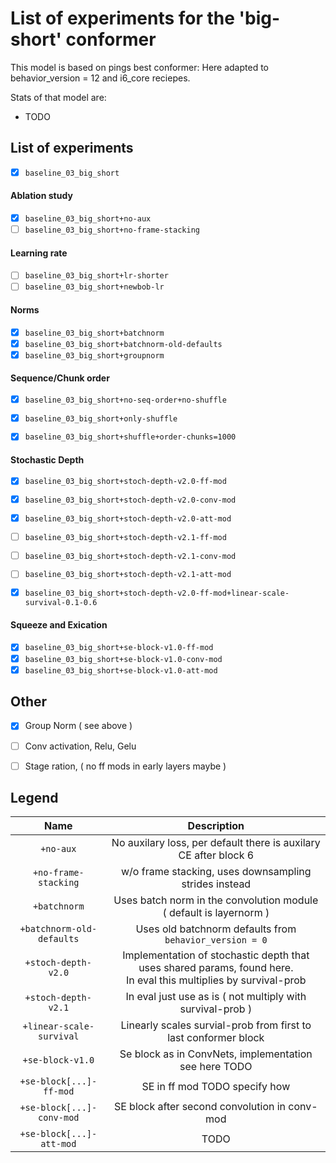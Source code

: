 # List of experiments for the 'big-short' conformer

This model is based on pings best conformer: Here adapted to behavior_version = 12 and i6_core reciepes.

Stats of that model are:

- TODO


## List of experiments

- [x] `baseline_03_big_short`

#### Ablation study


- [x] `baseline_03_big_short+no-aux`
- [ ] `baseline_03_big_short+no-frame-stacking`

#### Learning rate

- [ ] `baseline_03_big_short+lr-shorter`
- [ ] `baseline_03_big_short+newbob-lr`

#### Norms

- [x] `baseline_03_big_short+batchnorm`
- [x] `baseline_03_big_short+batchnorm-old-defaults`
- [x] `baseline_03_big_short+groupnorm`

#### Sequence/Chunk order


- [x] `baseline_03_big_short+no-seq-order+no-shuffle`
- [x] `baseline_03_big_short+only-shuffle`
- [x] `baseline_03_big_short+shuffle+order-chunks=1000`


#### Stochastic Depth 


- [x] `baseline_03_big_short+stoch-depth-v2.0-ff-mod`
- [x] `baseline_03_big_short+stoch-depth-v2.0-conv-mod`
- [x] `baseline_03_big_short+stoch-depth-v2.0-att-mod`

- [ ] `baseline_03_big_short+stoch-depth-v2.1-ff-mod`
- [ ] `baseline_03_big_short+stoch-depth-v2.1-conv-mod`
- [ ] `baseline_03_big_short+stoch-depth-v2.1-att-mod`

- [x] `baseline_03_big_short+stoch-depth-v2.0-ff-mod+linear-scale-survival-0.1-0.6`


#### Squeeze and Exication

- [x] `baseline_03_big_short+se-block-v1.0-ff-mod` 
- [x] `baseline_03_big_short+se-block-v1.0-conv-mod` 
- [x] `baseline_03_big_short+se-block-v1.0-att-mod` 

## Other

- [x] Group Norm ( see above )
- [ ] Conv activation, Relu, Gelu
- [ ] Stage ration, ( no ff mods in early layers maybe )


## Legend

| Name | Description |
| :----: | :---: |
| `+no-aux` | No auxilary loss, per default there is auxilary CE after block 6 | 
| `+no-frame-stacking` | w/o frame stacking, uses downsampling strides instead |
| `+batchnorm` | Uses batch norm in the convolution module ( default is layernorm ) |
| `+batchnorm-old-defaults` | Uses old batchnorm defaults from `behavior_version = 0` |
| `+stoch-depth-v2.0` | Implementation of stochastic depth that uses shared params, found here. <br/> In eval this multiplies by survival-prob |
| `+stoch-depth-v2.1` | In eval just use as is ( not multiply with survival-prob ) |
| `+linear-scale-survival` | Linearly scales survial-prob from first to last conformer block |
| `+se-block-v1.0` | Se block as in ConvNets, implementation see here TODO |
| `+se-block[...]-ff-mod` | SE in ff mod TODO specify how |
| `+se-block[...]-conv-mod` | SE block after second convolution in conv-mod |
| `+se-block[...]-att-mod` | TODO |
